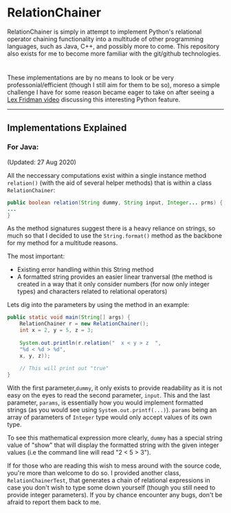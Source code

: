 # RelationChainer
RelationChainer is simply in attempt to implement Python's relational operator chaining functionality into a multitude of other programming languages, such as Java, C++, and possibly more to come. This repository also exists for me to become more familiar with the git/github technologies.

# 
These implementations are by no means to look or be very professonial/efficient (though I still aim for them to be so), moreso a simple challenge I have for some reason became eager to take on after seeing a [Lex Fridman video](https://www.youtube.com/watch?v=HPfPFM1wNmE) discussing this interesting Python feature.  

---

## Implementations Explained
  ### For Java:
 (Updated: 27 Aug 2020)
 
All the neccessary computations exist within a single instance method ```relation()``` (with the aid of several helper methods) that is within a class ```RelationChainer```:

```java
public boolean relation(String dummy, String input, Integer... prms) {
...
}
```

As the method signatures suggest there is a heavy reliance on strings, so much so that I decided to use the ```String.format()``` method as the backbone for my method for a multitude reasons.

The most important:

- Existing error handling within this String method
- A formatted string provides an easier linear tranversal (the method is created in a way that it only consider numbers (for now only integer types) and characters related to relational operators)

Lets dig into the parameters by using the method in an example:
```java
public static void main(String[] args) {
    RelationChainer r = new RelationChainer();
    int x = 2, y = 5, z = 3;
    
    System.out.println(r.relation("  x < y > z  ",
    "%d < %d > %d",
    x, y, z));
    
    // This will print out "true"
}
```

With the first parameter,```dummy```, it only exists to provide readability as it is not easy on the eyes to read the second parameter, ```input```. This and the last parameter, ```params```, is essentially how you would implement formatted strings (as you would see using ```System.out.printf(...)```). ```params``` being an array of parameters of ```Integer``` type would only accept values of its own type.

To see this mathematical expression more clearly, ```dummy``` has a special string value of "show" that will display the formatted string with the given integer values (i.e the command line will read "2 < 5 > 3"). 

If for those who are reading this wish to mess around with the source code, you're more than welcome to do so. I provided another class, ```RelationChainerTest```, that generates a chain of relational expressions in case you don't wish to type some down yourself (though you still need to provide integer parameters). If you by chance encounter any bugs, don't be afraid to report them back to me.
